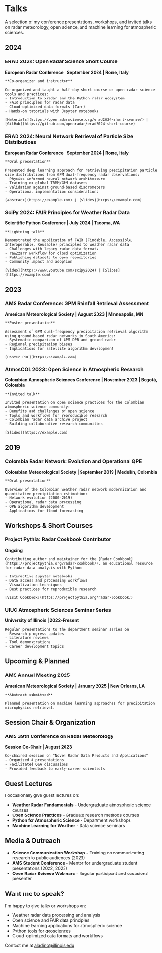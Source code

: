 # Talks

A selection of my conference presentations, workshops, and invited talks on radar meteorology, open science, and machine learning for atmospheric sciences.

## 2024

### ERAD 2024: Open Radar Science Short Course
**European Radar Conference | September 2024 | Rome, Italy**

```{card}
**Co-organizer and instructor**

Co-organized and taught a half-day short course on open radar science tools and practices:
- Introduction to xradar and the Python radar ecosystem
- FAIR principles for radar data
- Cloud-optimized data formats (Zarr)
- Hands-on tutorials with Jupyter notebooks

[Materials](https://openradarscience.org/erad2024-short-course/) | [GitHub](https://github.com/openradar/erad2024-short-course)
```

### ERAD 2024: Neural Network Retrieval of Particle Size Distributions
**European Radar Conference | September 2024 | Rome, Italy**

```{card}
**Oral presentation**

Presented deep learning approach for retrieving precipitation particle size distributions from GPM dual-frequency radar observations:
- Physics-informed neural network architecture
- Training on global TRMM/GPM datasets
- Validation against ground-based disdrometers
- Operational implementation considerations

[Abstract](https://example.com) | [Slides](https://example.com)
```

### SciPy 2024: FAIR Principles for Weather Radar Data
**Scientific Python Conference | July 2024 | Tacoma, WA**

```{card}
**Lightning talk**

Demonstrated the application of FAIR (Findable, Accessible, Interoperable, Reusable) principles to weather radar data:
- Challenges with legacy radar data formats
- raw2zarr workflow for cloud optimization
- Publishing datasets to open repositories
- Community impact and adoption

[Video](https://www.youtube.com/scipy2024) | [Slides](https://example.com)
```

## 2023

### AMS Radar Conference: GPM Rainfall Retrieval Assessment
**American Meteorological Society | August 2023 | Minneapolis, MN**

```{card}
**Poster presentation**

Assessment of GPM dual-frequency precipitation retrieval algorithm using ground-based radar networks in South America:
- Systematic comparison of GPM DPR and ground radar
- Regional precipitation biases
- Implications for satellite algorithm development

[Poster PDF](https://example.com)
```

### AtmosCOL 2023: Open Science in Atmospheric Research
**Colombian Atmospheric Sciences Conference | November 2023 | Bogotá, Colombia**

```{card}
**Invited talk**

Invited presentation on open science practices for the Colombian atmospheric science community:
- Benefits and challenges of open science
- Tools and workflows for reproducible research
- Colombian radar data archive project
- Building collaborative research communities

[Slides](https://example.com)
```

## 2019

### Colombia Radar Network: Evolution and Operational QPE
**Colombian Meteorological Society | September 2019 | Medellín, Colombia**

```{card}
**Oral presentation**

Overview of the Colombian weather radar network modernization and quantitative precipitation estimation:
- Network evolution (2000-2019)
- Operational radar data processing
- QPE algorithm development
- Applications for flood forecasting
```

## Workshops & Short Courses

### Project Pythia: Radar Cookbook Contributor
**Ongoing**

```{card}
Contributing author and maintainer for the [Radar Cookbook](https://projectpythia.org/radar-cookbook/), an educational resource for radar data analysis with Python:

- Interactive Jupyter notebooks
- Data access and processing workflows
- Visualization techniques
- Best practices for reproducible research

[Visit Cookbook](https://projectpythia.org/radar-cookbook/)
```

### UIUC Atmospheric Sciences Seminar Series
**University of Illinois | 2022-Present**

```{card}
Regular presentations to the department seminar series on:
- Research progress updates
- Literature reviews
- Tool demonstrations
- Career development topics
```

## Upcoming & Planned

### AMS Annual Meeting 2025
**American Meteorological Society | January 2025 | New Orleans, LA**

```{card}
**Abstract submitted**

Planned presentation on machine learning approaches for precipitation microphysics retrieval.
```

## Session Chair & Organization

###  AMS 39th Conference on Radar Meteorology
**Session Co-Chair | August 2023**

```{card}
Co-chaired session on "Novel Radar Data Products and Applications"
- Organized 8 presentations
- Facilitated Q&A discussions
- Provided feedback to early-career scientists
```

## Guest Lectures

I occasionally give guest lectures on:
- **Weather Radar Fundamentals** - Undergraduate atmospheric science courses
- **Open Science Practices** - Graduate research methods courses
- **Python for Atmospheric Science** - Department workshops
- **Machine Learning for Weather** - Data science seminars

## Media & Outreach

- **Science Communication Workshop** - Training on communicating research to public audiences (2023)
- **AMS Student Conference** - Mentor for undergraduate student presentations (2022, 2023)
- **Open Radar Science Webinars** - Regular participant and occasional presenter

## Want me to speak?

I'm happy to give talks or workshops on:
- Weather radar data processing and analysis
- Open science and FAIR data principles
- Machine learning applications for atmospheric science
- Python tools for geosciences
- Cloud-optimized data formats and workflows

Contact me at [aladino@illinois.edu](mailto:aladino@illinois.edu)
